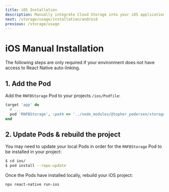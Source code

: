 ```yaml
---
title: iOS Installation
description: Manually integrate Cloud Storage into your iOS application.
next: /storage/usage/installation/android
previous: /storage/usage
---
```


# iOS Manual Installation

The following steps are only required if your environment does not have access to React Native
auto-linking.

## 1. Add the Pod

Add the `RNFBStorage` Pod to your projects `/ios/Podfile`:

```ruby
target 'app' do
  # ...
  pod 'RNFBStorage', :path => '../node_modules/@topher_pedersen/storage'
end
```

## 2. Update Pods & rebuild the project

You may need to update your local Pods in order for the `RNFBStorage` Pod to be installed in your project:

```bash
$ cd ios/
$ pod install --repo-update
```

Once the Pods have installed locally, rebuild your iOS project:

```bash
npx react-native run-ios
```
